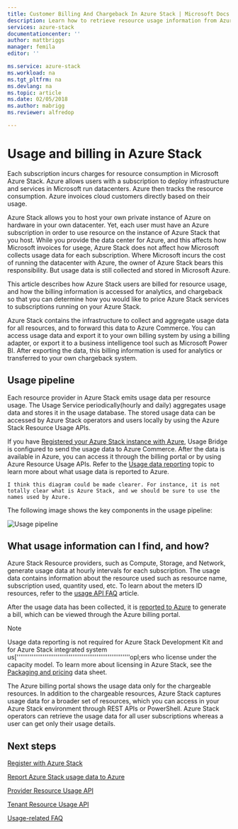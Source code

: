 ```yaml
---
title: Customer Billing And Chargeback In Azure Stack | Microsoft Docs
description: Learn how to retrieve resource usage information from Azure Stack.
services: azure-stack
documentationcenter: ''
author: mattbriggs
manager: femila
editor: ''

ms.service: azure-stack
ms.workload: na
ms.tgt_pltfrm: na
ms.devlang: na
ms.topic: article
ms.date: 02/05/2018
ms.author: mabrigg
ms.reviewer: alfredop

---
```

# Usage and billing in Azure Stack

Each subscription incurs charges for resource consumption in Microsoft Azure Stack. Azure allows users with a subscription to deploy infrastructure and services in Microsoft run datacenters. Azure then tracks the resource consumption. Azure invoices cloud customers directly based on their usage.

Azure Stack allows you to host your own private instance of Azure on hardware in your own datacenter. Yet, each user must have an Azure subscription in order to use resource on the instance of Azure Stack that you host. While you provide the data center for Azure, and this affects how Microsoft invoices for usege, Azure Stack does not affect how Microsoft collects usage data for each subscription. Where Microsoft incurs the cost of running the datacenter with Azure, the owner of Azure Stack bears this responsibility. But usage data is still collected and stored in Microsoft Azure.

This article describes how Azure Stack users are billed for resource usage, and how the billing information is accessed for analytics, and chargeback so that you can determine how you would like to price Azure Stack services to subscriptions running on your Azure Stack.

Azure Stack contains the infrastructure to collect and aggregate usage data for all resources, and to forward this data to Azure Commerce. You can access usage data and export it to your own billing system by using a billing adapter, or export it to a business intelligence tool such as Microsoft Power BI. After exporting the data, this billing information is used for analytics or transferred to your own chargeback system.

## Usage pipeline

Each resource provider in Azure Stack emits usage data per resource usage. The Usage Service periodically(hourly and daily) aggregates usage data and stores it in the usage database. The stored usage data can be accessed by Azure Stack operators and users locally by using the Azure Stack Resource Usage APIs.

If you have [Registered your Azure Stack instance with Azure](azure-stack-register.md), Usage Bridge is configured to send the usage data to Azure Commerce. After the data is available in Azure, you can access it through the billing portal or by using  Azure Resource Usage  APIs. Refer to the [Usage data reporting](azure-stack-usage-reporting.md) topic to learn more about what usage data is reported to Azure. 

`I think this diagram could be made clearer. For instance, it is not totally clear what is Azure Stack, and we should be sure to use the names used by Azure.`

The following image shows the key components in the usage pipeline:

![Usage pipeline](\media\azure-stack-billing-and-chargeback\usagepipeline.png)

## What usage information can I find, and how?

Azure Stack Resource providers, such as Compute, Storage, and Network, generate usage data at hourly intervals for each subscription. The usage data contains information about the resource used such as resource name, subscription used, quantity used, etc. To learn about the meters ID resources, refer to the [usage API FAQ](azure-stack-usage-related-faq.md) article. 

After the usage data has been collected, it is [reported to Azure](azure-stack-usage-reporting.md) to generate a bill, which can be viewed through the Azure billing portal. 

> [!NOTE]
> Usage data reporting is not required for Azure Stack Development Kit and for Azure Stack integrated system us['''''''''''''''''''''''''''''''''''''''''''''''''''''''''''''opl;ers who license under the capacity model. To learn more about licensing in Azure Stack, see the [Packaging and pricing](https://azure.microsoft.com/mediahandler/files/resourcefiles/5bc3f30c-cd57-4513-989e-056325eb95e1/Azure-Stack-packaging-and-pricing-datasheet.pdf) data sheet.

The Azure billing portal shows the usage data only for the chargeable resources. In addition to the chargeable resources, Azure Stack captures usage data for a broader set of resources, which you can access in your Azure Stack environment through REST APIs or PowerShell. Azure Stack operators can retrieve the usage data for all user subscriptions whereas a user can get only their usage details.

## Next steps

[Register with Azure Stack](azure-stack-registration.md)

[Report Azure Stack usage data to Azure](azure-stack-usage-reporting.md)

[Provider Resource Usage API](azure-stack-provider-resource-api.md)

[Tenant Resource Usage API](azure-stack-tenant-resource-usage-api.md)

[Usage-related FAQ](azure-stack-usage-related-faq.md)